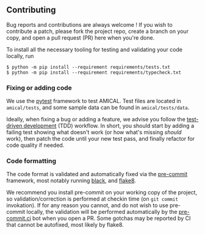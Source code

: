 ## Contributing

Bug reports and contributions are always welcome ! If you wish to contribute a
patch, please fork the project repo, create a branch on your copy, and open a
pull request (PR) here when you're done.

To install all the necessary tooling for testing and validating
your code locally, run

```shell
$ python -m pip install --requirement requirements/tests.txt
$ python -m pip install --requirement requirements/typecheck.txt
```
### Fixing or adding code

We use the [pytest](https://pytest.org) framework to test AMICAL. Test files are
located in `amical/tests`, and some sample data can be found in
`amical/tests/data`.

Ideally, when fixing a bug or adding a feature, we advise you follow the
[test-driven development](https://en.wikipedia.org/wiki/Test-driven_development)
(TDD) workflow. In short, you should start by adding a failing test showing what
doesn't work (or how what's missing _should_ work), then patch the code until
your new test pass, and finally refactor for code quality if needed.

### Code formatting

The code format is validated and automatically fixed via the
[pre-commit](https://pre-commit.com) framework, most notably running
[black](https://black.readthedocs.io/en/stable/), and
[flake8](https://flake8.pycqa.org/en/latest/).

We recommend you install pre-commit on your working copy of the project, so
validation/correction is performed at checkin time (on `git commit` invokation).
If for any reason you cannot, and do not wish to use pre-commit locally, the
validation will be performed automatically by the
[pre-commit.ci](https://pre-commit.ci) bot when you open a PR. Some gotchas may
be reported by CI that cannot be autofixed, most likely by flake8.
